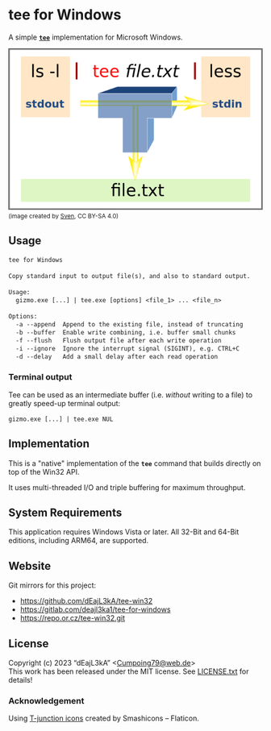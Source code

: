# tee for Windows

A simple [**`tee`**](https://en.wikipedia.org/wiki/Tee_(command)) implementation for Microsoft Windows.

![tee](etc/images/tee.png)  
<small>(image created by [Sven](https://commons.wikimedia.org/wiki/User:Sven), CC BY-SA 4.0)</small>

## Usage

```
tee for Windows

Copy standard input to output file(s), and also to standard output.

Usage:
  gizmo.exe [...] | tee.exe [options] <file_1> ... <file_n>

Options:
  -a --append  Append to the existing file, instead of truncating
  -b --buffer  Enable write combining, i.e. buffer small chunks
  -f --flush   Flush output file after each write operation
  -i --ignore  Ignore the interrupt signal (SIGINT), e.g. CTRL+C
  -d --delay   Add a small delay after each read operation
```

### Terminal output

Tee can be used as an intermediate buffer (i.e. *without* writing to a file) to greatly speed-up terminal output:
```
gizmo.exe [...] | tee.exe NUL
```

## Implementation

This is a "native" implementation of the **`tee`** command that builds directly on top of the Win32 API.

It uses multi-threaded I/O and triple buffering for maximum throughput.

## System Requirements

This application requires Windows Vista or later. All 32-Bit and 64-Bit editions, including ARM64, are supported.

## Website

Git mirrors for this project:

* <https://github.com/dEajL3kA/tee-win32>
* <https://gitlab.com/deajl3ka1/tee-for-windows>
* <https://repo.or.cz/tee-win32.git>

## License

Copyright (c) 2023 “dEajL3kA” &lt;Cumpoing79@web.de&gt;  
This work has been released under the MIT license. See [LICENSE.txt](LICENSE.txt) for details!

### Acknowledgement

Using [T-junction icons](https://www.flaticon.com/free-icons/t-junction) created by Smashicons &ndash; Flaticon.
